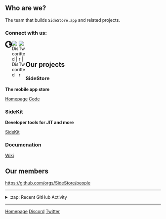 <!-- 
Docs: How to use GitHub README and actions to auto-generate embedded content.
https://github.com/anuraghazra/github-readme-stats
https://www.youtube.com/watch?v=n6d4KHSKqGk
https://github.com/rahuldkjain/github-profile-readme-generator
 -->

## Who are we?

The team that builds `SideStore.app` and related projects.

### Connect with us:

<!--
[![Website](https://img.shields.io/website?label=sidestore.io&style=for-the-badge&url=https://sidestore.io)](https://sidestore.io)
[![Twitter Follow](https://img.shields.io/twitter/follow/sidestore_io?color=1DA1F2&logo=twitter&style=for-the-badge)](https://twitter.com/intent/follow?original_referer=https%3A%2F%2Fgithub.com%2Fsidestore&screen_name=sidestore)
[![GitHub Followers](https://img.shields.io/github/followers/sidestore?style=for-the-badge)]()
[![GitHub Sponsors](https://img.shields.io/github/sponsors/sidestore?style=for-the-badge
)]() 
-->

[<img align="left" alt="sidestore.io" width="22px" src="https://raw.githubusercontent.com/iconic/open-iconic/master/svg/globe.svg" />][website]
[<img align="left" alt="Discord | Discord" width="22px" src="https://cdn.jsdelivr.net/npm/simple-icons@v3/icons/discord.svg" />][discord]
[<img align="left" alt="Twitter | Twitter" width="22px" src="https://cdn.jsdelivr.net/npm/simple-icons@v3/icons/twitter.svg" />][twitter]

<br />
<br />

## Our projects

### SideStore

__The mobile app store__

[Homepage][website]
[Code][git.sidestore]

### SideKit

__Developer tools for JIT and more__

[SideKit][git.sidekit]

### Documenation

[Wiki][wiki]

## Our members

https://github.com/orgs/SideStore/people

---

<details>
  <summary>:zap: Recent GitHub Activity</summary>

<!--START_SECTION:activity-->
1. 🗣 Commented on [#272](https://github.com/SideStore/SideStore/issues/272) in [SideStore/SideStore](https://github.com/SideStore/SideStore)
2. 🗣 Commented on [#265](https://github.com/SideStore/SideStore/issues/265) in [SideStore/SideStore](https://github.com/SideStore/SideStore)
3. 🗣 Commented on [#272](https://github.com/SideStore/SideStore/issues/272) in [SideStore/SideStore](https://github.com/SideStore/SideStore)
4. 🗣 Commented on [#272](https://github.com/SideStore/SideStore/issues/272) in [SideStore/SideStore](https://github.com/SideStore/SideStore)
5. 🗣 Commented on [#271](https://github.com/SideStore/SideStore/issues/271) in [SideStore/SideStore](https://github.com/SideStore/SideStore)
6. ❌ Closed PR [#271](https://github.com/SideStore/SideStore/pull/271) in [SideStore/SideStore](https://github.com/SideStore/SideStore)
7. 💪 Opened PR [#272](https://github.com/SideStore/SideStore/pull/272) in [SideStore/SideStore](https://github.com/SideStore/SideStore)
8. ❗️ Closed issue [#270](https://github.com/SideStore/SideStore/issues/270) in [SideStore/SideStore](https://github.com/SideStore/SideStore)
9. 🗣 Commented on [#271](https://github.com/SideStore/SideStore/issues/271) in [SideStore/SideStore](https://github.com/SideStore/SideStore)
10. 💪 Opened PR [#1](https://github.com/SideStore/em_proxy/pull/1) in [SideStore/em_proxy](https://github.com/SideStore/em_proxy)
11. 💪 Opened PR [#6](https://github.com/SideStore/minimuxer/pull/6) in [SideStore/minimuxer](https://github.com/SideStore/minimuxer)
12. 💪 Opened PR [#271](https://github.com/SideStore/SideStore/pull/271) in [SideStore/SideStore](https://github.com/SideStore/SideStore)
13. 🗣 Commented on [#265](https://github.com/SideStore/SideStore/issues/265) in [SideStore/SideStore](https://github.com/SideStore/SideStore)
14. 🎉 Merged PR [#4](https://github.com/SideStore/minimuxer/pull/4) in [SideStore/minimuxer](https://github.com/SideStore/minimuxer)
15. 🗣 Commented on [#265](https://github.com/SideStore/SideStore/issues/265) in [SideStore/SideStore](https://github.com/SideStore/SideStore)
16. 🗣 Commented on [#265](https://github.com/SideStore/SideStore/issues/265) in [SideStore/SideStore](https://github.com/SideStore/SideStore)
17. 🗣 Commented on [#270](https://github.com/SideStore/SideStore/issues/270) in [SideStore/SideStore](https://github.com/SideStore/SideStore)
18. 🗣 Commented on [#265](https://github.com/SideStore/SideStore/issues/265) in [SideStore/SideStore](https://github.com/SideStore/SideStore)
19. ❌ Closed PR [#16](https://github.com/SideStore/sidestore.github.io/pull/16) in [SideStore/sidestore.github.io](https://github.com/SideStore/sidestore.github.io)
20. 🗣 Commented on [#270](https://github.com/SideStore/SideStore/issues/270) in [SideStore/SideStore](https://github.com/SideStore/SideStore)
<!--END_SECTION:activity-->

</details>

---

[Homepage][patreon] [Discord][discord] [Twitter][twitter]

<!--
- [Patreon][patreon]
- [OpenCollective][opencollective]
- [YouTube][youtube]
-->

[website]: https://sidestore.io
[wiki]: https://wiki.sidestore.io
[twitter]: https://twitter.com/sidestore_io
[discord]: https://discord.gg/CacsuuzsBq
[youtube]: https://youtube.com/TODO
[patreon]: https://www.patreon.com/SideStore
[opencollective]: https://opencollective.com/TODO
[git.sidestore]: https://github.com/SideStore/SideStore/
[git.sidekit]: https://github.com/SideStore/SideKit

